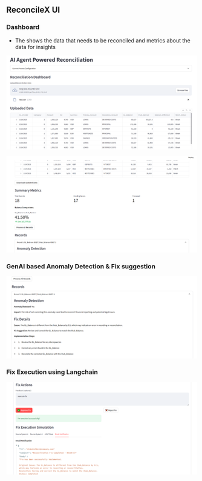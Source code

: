 ## ReconcileX UI

### Dashboard
- The shows the data that needs to be reconciled and metrics about the data for insights

![Dashboard](images/dashboard.png)

![Metrics](images/metrics.png)

### GenAI based Anomaly Detection & Fix suggestion
![Anomaly Detection](images/anomaly_detection.png)

### Fix Execution using Langchain
![LangChain Fix Execution](images/langchain_fix_execution.png)
